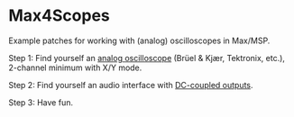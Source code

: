 # Max4Scopes
Example patches for working with (analog) oscilloscopes in Max/MSP.

Step 1: Find yourself an [analog oscilloscope]([url](https://www.ebay.com/sch/i.html?_from=R40&_trksid=p2334524.m570.l1313&_nkw=analog+oscilloscope+working&_sacat=0&_odkw=analog+oscilloscope&_osacat=0)) (Brüel & Kjær, Tektronix, etc.), 2-channel minimum with X/Y mode.

Step 2: Find yourself an audio interface with [DC-coupled outputs]([url](https://www.sweetwater.com/sweetcare/articles/which-audio-interfaces-are-dc-coupled/)).

Step 3: Have fun.
